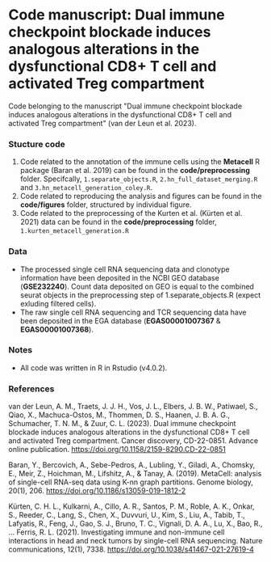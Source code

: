 # Code manuscript: Dual immune checkpoint blockade induces analogous alterations in the dysfunctional CD8+ T cell and activated Treg compartment

Code belonging to the manuscript "Dual immune checkpoint blockade induces analogous alterations in the dysfunctional CD8+ T cell and activated Treg compartment" (van der Leun et al. 2023). 

### Stucture code
1. Code related to the annotation of the immune cells using the **Metacell** R package (Baran et al. 2019) can be found in the **code/preprocessing** folder. Specifcally, `1.separate_objects.R`, `2.hn_full_dataset_merging.R` and `3.hn_metacell_generation_coley.R`.
2. Code related to reproducing the analysis and figures can be found in the **code/figures** folder, structured by individual figure.
3. Code related to the preprocessing of the Kurten et al. (Kürten et al. 2021) data can be found in the **code/preprocessing** folder, `1.kurten_metacell_generation.R`

### Data
- The processed single cell RNA sequencing data and clonotype information have been deposited in the NCBI GEO database (**GSE232240**). Count data deposited on GEO is equal to the combined seurat objects in the preprocessing step of 1.separate_objects.R (expect exluding filtered cells).
- The raw single cell RNA sequencing and TCR sequencing data have been deposited in the EGA database (**EGAS00001007367** & **EGAS00001007368**).

### Notes
- All code was written in R in Rstudio (v4.0.2). 

### References
van der Leun, A. M., Traets, J. J. H., Vos, J. L., Elbers, J. B. W., Patiwael, S., Qiao, X., Machuca-Ostos, M., Thommen, D. S., Haanen, J. B. A. G., Schumacher, T. N. M., & Zuur, C. L. (2023). Dual immune checkpoint blockade induces analogous alterations in the dysfunctional CD8+ T cell and activated Treg compartment. Cancer discovery, CD-22-0851. Advance online publication. https://doi.org/10.1158/2159-8290.CD-22-0851

Baran, Y., Bercovich, A., Sebe-Pedros, A., Lubling, Y., Giladi, A., Chomsky, E., Meir, Z., Hoichman, M., Lifshitz, A., & Tanay, A. (2019). MetaCell: analysis of single-cell RNA-seq data using K-nn graph partitions. Genome biology, 20(1), 206. https://doi.org/10.1186/s13059-019-1812-2

Kürten, C. H. L., Kulkarni, A., Cillo, A. R., Santos, P. M., Roble, A. K., Onkar, S., Reeder, C., Lang, S., Chen, X., Duvvuri, U., Kim, S., Liu, A., Tabib, T., Lafyatis, R., Feng, J., Gao, S. J., Bruno, T. C., Vignali, D. A. A., Lu, X., Bao, R., … Ferris, R. L. (2021). Investigating immune and non-immune cell interactions in head and neck tumors by single-cell RNA sequencing. Nature communications, 12(1), 7338. https://doi.org/10.1038/s41467-021-27619-4
